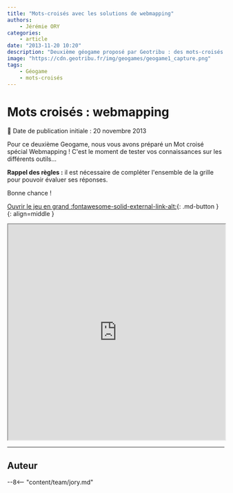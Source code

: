 ```yaml
---
title: "Mots-croisés avec les solutions de webmapping"
authors:
    - Jérémie ORY
categories:
    - article
date: "2013-11-20 10:20"
description: "Deuxième géogame proposé par Geotribu : des mots-croisés sur les solutions de webmapping. Bon jeu !"
image: "https://cdn.geotribu.fr/img/geogames/geogame1_capture.png"
tags:
    - Géogame
    - mots-croisés
---
```


# Mots croisés : webmapping

:calendar: Date de publication initiale : 20 novembre 2013

Pour ce deuxième Geogame, nous vous avons préparé un Mot croisé spécial Webmapping ! C'est le moment de tester vos connaissances sur les différents outils...

**Rappel des règles :** il est nécessaire de compléter l'ensemble de la grille pour pouvoir évaluer ses réponses.

Bonne chance !

[Ouvrir le jeu en grand :fontawesome-solid-external-link-alt:](https://geotribu.github.io/geogames/deuxieme_jeu){: .md-button }
{: align=middle }

<iframe name="geogame2" width="100%" height="500px" src="https://geotribu.github.io/geogames/deuxieme_jeu" frameborder="1"></iframe>

----

## Auteur

--8<-- "content/team/jory.md"
